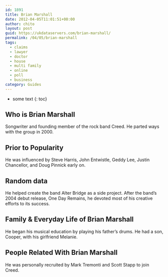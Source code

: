 ```yaml
---
id: 1891
title: Brian Marshall
date: 2012-04-05T11:01:51+00:00
author: chito
layout: post
guid: https://ukdataservers.com/brian-marshall/
permalink: /04/05/brian-marshall
tags:
  - claims
  - lawyer
  - doctor
  - house
  - multi family
  - online
  - poll
  - business
category: Guides
---
```


* some text
{: toc}


## Who is  Brian Marshall
                  
                  
                  
Songwriter and founding member of the rock band Creed. He parted ways with the group in 2000.
                  
                
                
                
## Prior to Popularity 
                  
                  
                  
He was influenced by Steve Harris, John Entwistle, Geddy Lee, Justin Chancellor, and Doug Pinnick early on.
                  
                
                
                
## Random data 
                  
                  
                  
He helped create the band Alter Bridge as a side project. After the band&#8217;s 2004 debut release, One Day Remains, he devoted most of his creative efforts to its success.
                  
                
                
                
## Family & Everyday Life of Brian Marshall
                  
                  
                  
He began his musical education by playing his father&#8217;s drums. He had a son, Cooper, with his girlfriend Melanie.
                  
                
                
                
## People Related With  Brian Marshall
                  
                  
                  
He was personally recruited by Mark Tremonti and Scott Stapp to join Creed.
                  
                
              
            
          
          
          
    
    
  
